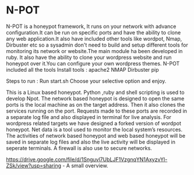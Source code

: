 # N-POT
N-POT is a honeypot framework, It runs on your network with advance configuration.It can be run on specific ports and have the ability to clone any web application.It also have included other tools like wordpot, Nmap, Dirbuster etc  so a sysadmin don't need to build and setup different tools for monitoring its network or website.The main module ha been developed in ruby.
It also have the ability to clone your wordpress website and run honeypot over it.You can configure your own wordpress themes.
N-POT included all the tools 
Install tools :
apache2
NMAP
Dirbuster
pip

Steps to run :
Run start.sh
Choose your selective option and enjoy.



This is a Linux based honeypot. Python ,ruby and shell scripting is used to develop Npot. 
The network based honeypot is designed to open the same ports is the local machine as on the target address. Then it also clones the services running on the port.
Requests made to these ports are recorded in a separate log file and also displayed in terminal for live analysis.
For wordpress related targets we have designed  a forked version of wordpot honeypot. 
Net data is a tool used to monitor the local system’s resources.
The activities of network based honeypot and web based honeypot will be saved in separate log files and also the live activity will be displayed in seperate terminals.
A firewall is also use to secure networks.

https://drive.google.com/file/d/1Snguvl7UbLJF1VzgnqYN1AxyzvYl-ZSk/view?usp=sharing    - A small overview.







